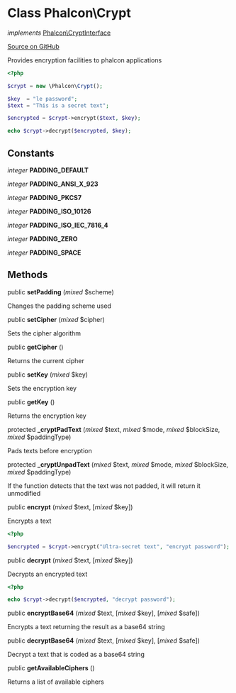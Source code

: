 # Class **Phalcon\\Crypt**

*implements* [Phalcon\CryptInterface](/en/3.1.2/api/Phalcon_CryptInterface)

<a href="https://github.com/phalcon/cphalcon/blob/master/phalcon/crypt.zep" class="btn btn-default btn-sm">Source on GitHub</a>

Provides encryption facilities to phalcon applications

```php
<?php

$crypt = new \Phalcon\Crypt();

$key  = "le password";
$text = "This is a secret text";

$encrypted = $crypt->encrypt($text, $key);

echo $crypt->decrypt($encrypted, $key);

```


## Constants
*integer* **PADDING_DEFAULT**

*integer* **PADDING_ANSI_X_923**

*integer* **PADDING_PKCS7**

*integer* **PADDING_ISO_10126**

*integer* **PADDING_ISO_IEC_7816_4**

*integer* **PADDING_ZERO**

*integer* **PADDING_SPACE**

## Methods
public  **setPadding** (*mixed* $scheme)

Changes the padding scheme used



public  **setCipher** (*mixed* $cipher)

Sets the cipher algorithm



public  **getCipher** ()

Returns the current cipher



public  **setKey** (*mixed* $key)

Sets the encryption key



public  **getKey** ()

Returns the encryption key



protected  **_cryptPadText** (*mixed* $text, *mixed* $mode, *mixed* $blockSize, *mixed* $paddingType)

Pads texts before encryption



protected  **_cryptUnpadText** (*mixed* $text, *mixed* $mode, *mixed* $blockSize, *mixed* $paddingType)

If the function detects that the text was not padded, it will return it unmodified



public  **encrypt** (*mixed* $text, [*mixed* $key])

Encrypts a text

```php
<?php

$encrypted = $crypt->encrypt("Ultra-secret text", "encrypt password");

```



public  **decrypt** (*mixed* $text, [*mixed* $key])

Decrypts an encrypted text

```php
<?php

echo $crypt->decrypt($encrypted, "decrypt password");

```



public  **encryptBase64** (*mixed* $text, [*mixed* $key], [*mixed* $safe])

Encrypts a text returning the result as a base64 string



public  **decryptBase64** (*mixed* $text, [*mixed* $key], [*mixed* $safe])

Decrypt a text that is coded as a base64 string



public  **getAvailableCiphers** ()

Returns a list of available ciphers



